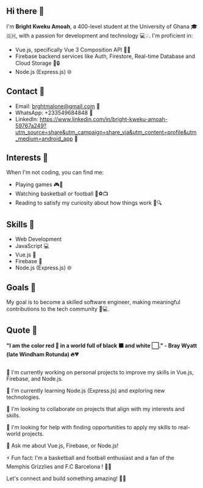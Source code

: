 ## Hi there 👋

<!--
**Bright-Kweku-Amoah/Bright-Kweku-Amoah** is a ✨ _special_ ✨ repository because its `README.md` (this file) appears on your GitHub profile.

Here are some ideas to get you started:

- 🔭 I’m currently working on ...
- 🌱 I’m currently learning ...
- 👯 I’m looking to collaborate on ...
- 🤔 I’m looking for help with ...
- 💬 Ask me about ...
- 📫 How to reach me: ...
- 😄 Pronouns: ...
- ⚡ Fun fact: ...
-->


I'm **Bright Kweku Amoah**, a 400-level student at the University of Ghana 🎓🇬🇭, with a passion for development and technology 💻💡. I'm proficient in:

- Vue.js, specifically Vue 3 Composition API 🌟🎉
- Firebase backend services like Auth, Firestore, Real-time Database  and Cloud Storage 📂🔒
- Node.js (Express.js) 🌐

## Contact 📲

- Email: brghtmalone@gmail.com 📧
- WhatsApp: +233549684848 📱
- LinkedIn: https://www.linkedin.com/in/bright-kweku-amoah-59767a249?utm_source=share&utm_campaign=share_via&utm_content=profile&utm_medium=android_app 💼

## Interests 🤩

When I'm not coding, you can find me:

- Playing games 🎮👾
- Watching basketball or football 🏀⚽️📺
- Reading to satisfy my curiosity about how things work 📖🔍

## Skills 💪
- Web Development 
- JavaScript 💻
- Vue.js 🌟
- Firebase 📂
- Node.js (Express.js) 🌐

## Goals 🎯

My goal is to become a skilled software engineer, making meaningful contributions to the tech community 🌟💻.

## Quote 💫

**"I am the color red 🔴 in a world full of black ⬛️ and white ⬜️." - Bray Wyatt (late Windham Rotunda) 🔥💔**

##

🔭 I'm currently working on personal projects to improve my skills in Vue.js, Firebase, and Node.js.

🌱 I'm currently learning Node.js (Express.js) and exploring new technologies.

👯 I'm looking to collaborate on projects that align with my interests and skills.

🤔 I'm looking for help with finding opportunities to apply my skills to real-world projects.

💬 Ask me about Vue.js, Firebase, or Node.js!

⚡ Fun fact: I'm a basketball and football enthusiast and a fan of the Memphis Grizzlies and F.C Barcelona ! 🏀🔥

Let's connect and build something amazing! 🤝🚀
